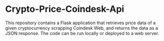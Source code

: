 # Crypto-Price-Coindesk-Api
This repository contains a Flask application that retrieves price data of a given cryptocurrency scrapping Coindesk Web, and returns the data as a JSON response. The code can be run locally or deployed to a web server.
